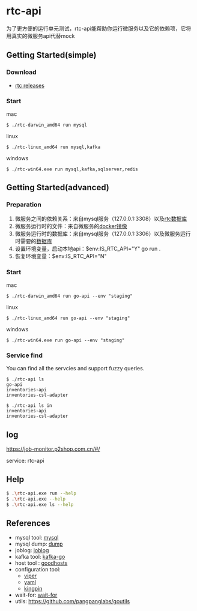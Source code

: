 # rtc-api

为了更方便的运行单元测试，rtc-api能帮助你运行微服务以及它的依赖项，它将用真实的微服务api代替mock

## Getting Started(simple)

### Download

- [rtc releases](https://gitlab.p2shop.cn:8443/qa/rtc-api/-/tags)

### Start
mac
```
$ ./rtc-darwin_amd64 run mysql
```
linux
```
$ ./rtc-linux_amd64 run mysql,kafka
```
windows
```
$ ./rtc-win64.exe run mysql,kafka,sqlserver,redis
```

## Getting Started(advanced)

### Preparation

1. 微服务之间的依赖关系：来自mysql服务（127.0.0.1:3308）以及[rtc数据库](../example/settings.sql)
2. 微服务运行时的文件：来自微服务的[docker镜像](https://ci.p2shop.com.cn/)
3. 微服务运行时的数据库：来自mysql服务（127.0.0.1:3306）以及微服务运行时需要的[数据库](../example/basedata.sql)
4. 设置环境变量，启动本地api：$env:IS_RTC_API="Y" go run .
5. 恢复环境变量：$env:IS_RTC_API="N" 

### Start

mac
```
$ ./rtc-darwin_amd64 run go-api --env "staging"
```
linux
```
$ ./rtc-linux_amd64 run go-api --env "staging"
```
windows
```
$ ./rtc-win64.exe run go-api --env "staging"
```

### Service find
You can find all the servcies and support fuzzy queries.
```
$ ./rtc-api ls
go-api
inventories-api
inventories-csl-adapter
```
```
$ ./rtc-api ls in
inventories-api
inventories-csl-adapter
```


## log
https://job-monitor.p2shop.com.cn/#/

service: rtc-api

## Help

```bash
$ .\rtc-api.exe run --help
$ .\rtc-api.exe --help
$ .\rtc-api.exe ls --help
```

## References

- mysql tool: [mysql](https://github.com/go-sql-driver/mysql)
- mysql dump: [dump](https://github.com/relax-space/go-mysqldump)
- joblog: [joblog](https://github.com/ElandGroup/joblog)
- kafka tool: [kafka-go](github.com/segmentio/kafka-go)
- host tool : [goodhosts](github.com/lextoumbourou/goodhosts)
- configuration tool: 
  - [viper](https://github.com/spf13/viper) 
  - [yaml](github.com/ghodss/yaml)
  - [kingpin](github.com/alecthomas/kingpin)
- wait-for: [wait-for](https://github.com/fmiguelez/wait-for.git)
- utils: https://github.com/pangpanglabs/goutils